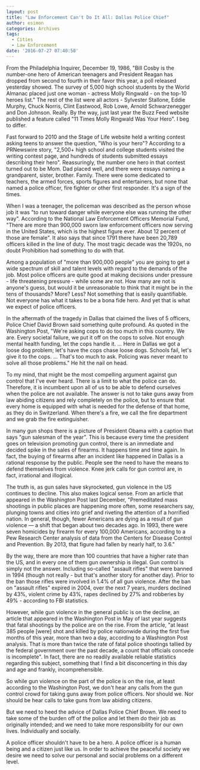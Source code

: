 ```yaml
---
layout: post
title: "Law Enforcement Can't Do It All: Dallas Police Chief"
author: esimon
categories: Archives
tags:
  - Cities
  - Law Enforcement
date: '2016-07-27 07:40:50'
---
```

From the Philadelphia Inquirer, December 19, 1986, "Bill Cosby is the number-one hero of American teenagers and President Reagan has dropped from second to fourth in their favor this year, a poll released yesterday showed. The survey of 5,000 high school students by the World Almanac placed just one woman - actress Molly Ringwald - on the top-10 heroes list." The rest of the list were all actors - Sylvester Stallone, Eddie Murphy, Chuck Norris, Clint Eastwood, Rob Lowe, Arnold Schwarzenegger and Don Johnson. Really. By the way, just last year the Buzz Feed website published a feature called "11 Times Molly Ringwald Was Your Hero". I beg to differ. 

Fast forward to 2010 and the Stage of Life website held a writing contest asking teens to answer the question, "Who is your hero"? According to a PRNewswire story, "2,500+ high school and college students visited the writing contest page, and hundreds of students submitted essays describing their hero". Reassuringly, the number one hero in that contest turned out to be Mom. Dad placed well, and there were essays naming a grandparent, sister, brother. Family. There were some dedicated to teachers, the armed forces, sports figures and entertainers, but none that named a police officer, fire fighter or other first responder. It's a sign of the times. 

When I was a teenager, the policeman was described as the person whose job it was "to run toward danger while everyone else was running the other way". According to the National Law Enforcement Officers Memorial Fund, "There are more than 900,000 sworn law enforcement officers now serving in the United States, which is the highest figure ever. About 12 percent of those are female". It also says that since 1791 there have been 20,789 officers killed in the line of duty. The most tragic decade was the 1920s, no doubt Prohibition had something to do with that. 

Among a population of "more than 900,000 people" you are going to get a wide spectrum of skill and talent levels with regard to the demands of the job. Most police officers are quite good at making decisions under pressure - life threatening pressure - while some are not. How many are not is anyone's guess, but would it be unreasonable to think that it might be in the tens of thousands? More? Less? Not something that is easily quantifiable. Not everyone has what it takes to be a bona fide hero. And yet that is what we expect of police officers. 

In the aftermath of the tragedy in Dallas that claimed the lives of 5 officers, Police Chief David Brown said something quite profound. As quoted in the Washington Post, "We're asking cops to do too much in this country. We are. Every societal failure, we put it off on the cops to solve. Not enough mental health funding, let the cops handle it. … Here in Dallas we got a loose dog problem; let's have the cops chase loose dogs. Schools fail, let's give it to the cops. … That's too much to ask. Policing was never meant to solve all those problems." He hit the nail on head. 

To my mind, that might be the most compelling argument against gun control that I've ever heard. There is a limit to what the police can do. Therefore, it is incumbent upon all of us to be able to defend ourselves when the police are not available. The answer is not to take guns away from law abiding citizens and rely completely on the police, but to ensure that every home is equipped with what is needed for the defense of that home, as they do in Switzerland. When there's a fire, we call the fire department and we grab the fire extinguisher. 

In many gun shops there is a picture of President Obama with a caption that says "gun salesman of the year". This is because every time the president goes on television promoting gun control, there is an immediate and decided spike in the sales of firearms. It happens time and time again. In fact, the buying of firearms after an incident like happened in Dallas is a rational response by the public. People see the need to have the means to defend themselves from violence. Knee jerk calls for gun control are, in fact, irrational and illogical. 

The truth is, as gun sales have skyrocketed, gun violence in the US continues to decline. This also makes logical sense. From an article that appeared in the Washington Post last December, "Premeditated mass shootings in public places are happening more often, some researchers say, plunging towns and cities into grief and riveting the attention of a horrified nation. In general, though, fewer Americans are dying as a result of gun violence — a shift that began about two decades ago. In 1993, there were seven homicides by firearm for every 100,000 Americans, according to a Pew Research Center analysis of data from the Centers for Disease Control and Prevention. By 2013, that figure had fallen by nearly half, to 3.6." 

By the way, there are more than 100 countries that have a higher rate than the US, and in every one of them gun ownership is illegal. Gun control is simply not the answer. Including so-called "assault rifles" that were banned in 1994 (though not really - but that's another story for another day). Prior to the ban those rifles were involved in 1.4% of all gun violence. After the ban on "assault rifles" expired in 2004, over the next 7 years, murders declined by 43%, violent crime by 43%, rapes declined by 27% and robberies by 49% - according to FBI statistics. 

However, while gun violence in the general public is on the decline, an article that appeared in the Washington Post in May of last year suggests that fatal shootings by the police are on the rise. From the article, "at least 385 people [were] shot and killed by police nationwide during the first five months of this year, more than two a day, according to a Washington Post analysis. That is more than twice the rate of fatal police shootings tallied by the federal government over the past decade, a count that officials concede is incomplete". In fact, there are no readily available reliable statistics regarding this subject, something that I find a bit disconcerting in this day and age and frankly, incomprehensible. 

So while gun violence on the part of the police is on the rise, at least according to the Washington Post, we don't hear any calls from the gun control crowd for taking guns away from police officers. Nor should we. Nor should be hear calls to take guns from law abiding citizens. 

But we need to heed the advice of Dallas Police Chief Brown. We need to take some of the burden off of the police and let them do their job as originally intended; and we need to take more responsibility for our own lives. Individually and socially. 

A police officer shouldn't have to be a hero. A police officer is a human being and a citizen just like us. In order to achieve the peaceful society we desire we need to solve our personal and social problems on a different level. 

